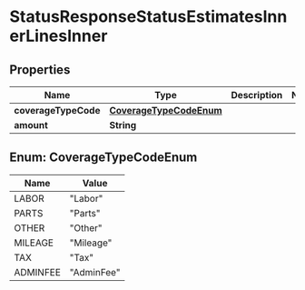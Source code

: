 

# StatusResponseStatusEstimatesInnerLinesInner


## Properties

| Name | Type | Description | Notes |
|------------ | ------------- | ------------- | -------------|
|**coverageTypeCode** | [**CoverageTypeCodeEnum**](#CoverageTypeCodeEnum) |  |  |
|**amount** | **String** |  |  |



## Enum: CoverageTypeCodeEnum

| Name | Value |
|---- | -----|
| LABOR | &quot;Labor&quot; |
| PARTS | &quot;Parts&quot; |
| OTHER | &quot;Other&quot; |
| MILEAGE | &quot;Mileage&quot; |
| TAX | &quot;Tax&quot; |
| ADMINFEE | &quot;AdminFee&quot; |



